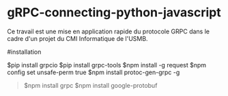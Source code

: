 # gRPC-connecting-python-javascript

Ce travail est une mise en application rapide du protocole GRPC dans le cadre d'un projet du CMI Informatique de l'USMB.

#installation

$pip install grpcio
$pip install grpc-tools
$npm install -g request
$npm config set unsafe-perm true
$npm install protoc-gen-grpc -g
>$npm install grpc
$npm install google-protobuf
